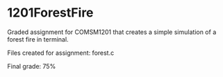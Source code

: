 # 1201ForestFire
Graded assignment for COMSM1201 that creates a simple simulation of a forest fire in terminal.

Files created for assignment: forest.c

Final grade: 75%
